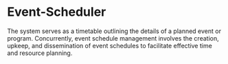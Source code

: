 # Event-Scheduler
The system serves as a timetable outlining the details of a planned event or program. Concurrently, event schedule management involves the creation, upkeep, and dissemination of event schedules to facilitate effective time and resource planning. 
